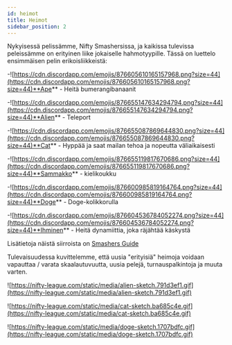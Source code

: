 ```yaml
---
id: heimot
title: Heimot
sidebar_position: 2
---
```


Nykyisessä pelissämme, Nifty Smashersissa, ja kaikissa tulevissa peleissämme on erityinen liike jokaiselle hahmotyypille. Tässä on luettelo ensimmäisen pelin erikoisliikkeistä:

-![https://cdn.discordapp.com/emojis/876605610165157968.png?size=44](https://cdn.discordapp.com/emojis/876605610165157968.png?size=44)**Ape** - Heitä bumerangibanaanit

-![https://cdn.discordapp.com/emojis/876655147634294794.png?size=44](https://cdn.discordapp.com/emojis/876655147634294794.png?size=44)**Alien** - Teleport

-![https://cdn.discordapp.com/emojis/876655087869644830.png?size=44](https://cdn.discordapp.com/emojis/876655087869644830.png?size=44)**Cat** - Hyppää ja saat mailan tehoa ja nopeutta väliaikaisesti

-![https://cdn.discordapp.com/emojis/876655119817670686.png?size=44](https://cdn.discordapp.com/emojis/876655119817670686.png?size=44)**Sammakko** - kielikoukku

-![https://cdn.discordapp.com/emojis/876600985819164764.png?size=44](https://cdn.discordapp.com/emojis/876600985819164764.png?size=44)**Doge** - Doge-kolikkorulla

-![https://cdn.discordapp.com/emojis/876604536784052274.png?size=44](https://cdn.discordapp.com/emojis/876604536784052274.png?size=44)**Ihminen** - Heitä dynamiittia, joka räjähtää käskystä

Lisätietoja näistä siirroista on [Smashers Guide](/guides/nifty-smashers/tribes)

Tulevaisuudessa kuvittelemme, että uusia "erityisiä" heimoja voidaan vapauttaa / varata skaalautuvuutta, uusia pelejä, turnauspalkintoja ja muuta varten.

![https://nifty-league.com/static/media/alien-sketch.791d3ef1.gif](https://nifty-league.com/static/media/alien-sketch.791d3ef1.gif)

![https://nifty-league.com/static/media/cat-sketch.ba685c4e.gif](https://nifty-league.com/static/media/cat-sketch.ba685c4e.gif)

![https://nifty-league.com/static/media/doge-sketch.1707bdfc.gif](https://nifty-league.com/static/media/doge-sketch.1707bdfc.gif)
